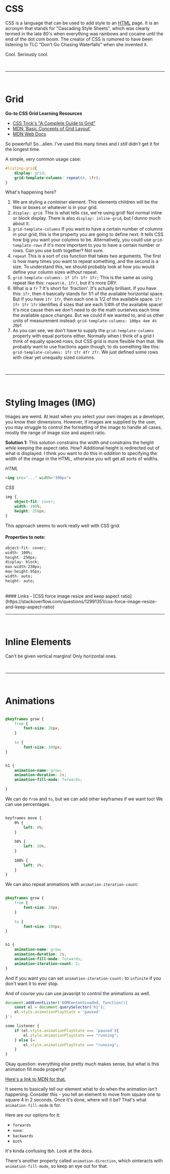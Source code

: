 # CSS

CSS is a language that can be used to add style to an [HTML](../pages/HTML) page. It is an acronym that stands for "Cascading Style Sheets", which was clearly termed in the late 80's when everything was rainbows and cocaine until the end of the dot com boom. The creator of CSS is rumored to have been listening to TLC "Don't Go Chasing Waterfalls" when she invented it.

Cool. Seriously cool.

<br>

-----

<br>

# Grid

**Go-to CSS Grid Learning Resources**

- [CSS Trick's "A Complete Guide to Grid"](https://css-tricks.com/snippets/css/complete-guide-grid/)
- [MDN 'Basic Concepts of Grid Layout' ](https://developer.mozilla.org/en-US/docs/Web/CSS/CSS_Grid_Layout/Basic_Concepts_of_Grid_Layout)
- [MDN Web Docs](https://developer.mozilla.org/en-US/docs/Web/CSS/CSS_Grid_Layout)

So powerful! So...alien. I've used this many times and I *still* didn't get it for the longest time.

A simple, very common usage case: 

```css
#listing-grid{
	display: grid;
	grid-template-columns: repeat(4, 1fr);
}
```

What's happening here?

1) We are styling a *container* element. This elements children will be the tiles or boxes or whatever is in your grid.
2) `display: grid`. This is what tells css, we're using grid! Not normal inline or block display. There is also `display: inline-grid`, but I dunno much about it.
3) `grid-template-columns` If you want to have a certain number of columns in your grid, this is the property you are going to define next. It tells CSS how big you want your columns to be. Alternatively, you could use `grid-template-rows` if it's more important to you to have a certain number or rows. Can you use both together? Not sure.
4) `repeat` This is a sort of css function that takes two arguments. The first is how many times you want to repeat something, and the second is a size. To understand this, we should probably look at how you would define your column sizes *without* repeat.
5) `grid-template-columns: 1f 1fr 1fr 1fr;` This is the same as using repeat like this: `repeat(4, 1fr)`, but it's more DRY.
6) What is a `fr` ? It's short for 'fraction'. It's actually brilliant. If you have this: `1fr`, then it basically stands for 1/1 of the available horizontal space. But if you have `1fr 1fr`, then each one is 1/2 of the available space. `1fr 1fr 1fr 1fr` identifies 4 sizes that are each 1/4th of the available space! It's nice cause then we don't need to do the math ourselves each time the available space changes. But we could if we wanted to, and us other units of measurement instead: `grid-template-columns: 100px 4em 4% 20pt`
7) As you can see, we don't have to supply the `grid-template-columns` property with equal portions either. Normally when I think of a grid I think of equally spaced rows, but CSS grid is more flexible than that. We probably want to use fractions again though, to do something like this: `grid-template-columns: 1fr 1fr 4fr 2fr`. We just defined some rows with clear yet unequally sized columns.

<br> 

---

<br>


# Styling Images (IMG)
Images are weird. At least when you select your own images as a developer, you know their dimensions. However, if images are supplied by the user, you may struggle to control the formatting of the image to handle all cases, mostly the range of image size and aspect ratio.

**Solution 1:**
This solution constrains the width *and* constrains the height *while* keeping the aspect ratio. How? Additional height is redirected out of what is displayed. I think you want to do this in *addition* to specifying the width of the image in the HTML, otherwise you will get all sorts of widths.

*HTML*
```HTML
<img src="..." width="300px">
```

*CSS*
```css
img {
	object-fit: cover;
	width: 100%;
	height: 250px;
}
```

This approach seems to work really well with CSS grid.


#### Properties to note:
```css
object-fit: cover;
width: 100%;
height: 250px;
display: block;
max-width:230px;
max-height:95px;
width: auto;
height: auto;
```

<br> 
#### Links
- [CSS force image resize and keep aspect ratio](https://stackoverflow.com/questions/12991351/css-force-image-resize-and-keep-aspect-ratio)


<br> 

---

<br>


# Inline Elements
Can't be given vertical margins! Only horizontal ones.

<br> 

---

<br>

# Animations
```css

@keyframes grow {
	from {
		font-size: 20px;
	}
	
	to {
		font-size: 100px;
}


h1 {
	animation-name: grow;
	animation-duration: 2s;
	animation-fill-mode: forwards;
	
}
```

We can do `from` and `to`, but we can add other keyframes if we want too! We can use percentages.

```css

keyframes move {
	0% {
		left: 0%;
	}
	
	50% {
		left: 50%;
	}
	
	100% {
		left: 0%;
	}
}

```

We can also repeat animations with `animation-iteration-count`:

```css

@keyframes grow {
	from {
		font-size: 20px;
	}
	
	to {
		font-size: 100px;
}


h1 {
	animation-name: grow;
	animation-duration: 2s;
	animation-fill-mode: forwards;
	animation-iteration-count: 2;
}
```

And if you want you can set `animation-iteration-count:` to `infinite` if you don't want it to ever stop.

And of course you can use javasript to control the animations as well.

```javascript
document.addEventLister('DOMContentLoaded, function(){
	const el = document.querySelector('h1');
	el.style.animationPlayState = 'paused'
}')

some listener {
	if (el.style.animationPlayState === 'paused'){
		el.style.animationPlayState === "running";
	} else {=  
		el.style.animationPlayState === "running";
	}
}
```

Okay question: everything else pretty much makes sense, but what is this animation fill mode property?

[Here's a link to MDN for that.](https://developer.mozilla.org/en-US/docs/Web/CSS/animation-fill-mode)

It seems to basically tell our element what to do when the animation *isn't* happening. Consider this - you tell an element to move from square one to square 4 in 2 seconds. Once it's done, where will it be? That's what `animation-fill-mode` is for.

Here are our options for it:
- `forwards`
- `none`: 
- `backwards`
- `both`

It's kinda confusing tbh. Look at the docs.

There's another property called `animation-direction`, which ointeracts with `animation-fill-mode`, so keep an eye out for that.



